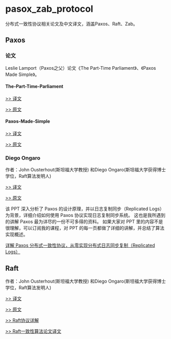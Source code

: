 # pasox_zab_protocol

分布式一致性协议相关论文及中文译文，涵盖Paxos、Raft、Zab。

## Paxos

### 论文

Leslie Lamport（Paxos之父）论文《The Part-Time Parliament》、《Paxos Made Simple》。

#### The-Part-Time-Parliament

[>> 译文](paxos/The-Part-Time-Parliament_zh.pdf)

[>> 原文](paxos/The-Part-Time-Parliament.pdf)

#### Paxos-Made-Simple

[>> 译文](paxos/Paxos-Made-Simple_zh.pdf)

[>> 原文](paxos/Paxos-Made-Simple.pdf)

### Diego Ongaro

作者：John Ousterhout(斯坦福大学教授) 和Diego Ongaro(斯坦福大学获得博士学位，Raft算法发明人)

[>> 译文](paxos/paxos_zh.pptx)

[>> 原文](paxos/paxos.pptx)

该 PPT 深入分析了 Paxos 的设计原理，并以日志复制同步（Replicated Logs）为背景，详细介绍如何使用 Paxos 协议实现日志复制同步系统。
这也是我所遇到的讲解 Paxos 最为详尽的一份不可多得的资料。
如果大家对 PPT 里的内容不是很理解，可以订阅我的课程，对 PPT 的每一页都做了详细的讲解，并总结了算法实现概述。

[详解 Paxos 分布式一致性协议，从零实现分布式日志同步复制（Replicated Logs）](https://gitbook.cn/gitchat/activity/5bb038b45828f008f1d73fd6)

## Raft

作者：John Ousterhout(斯坦福大学教授) 和Diego Ongaro(斯坦福大学获得博士学位，Raft算法发明人)

[>> 译文](raft/raft_zh.pptx)

[>> 原文](raft/raft.pptx)

[>> Raft协议详解](raft/raft.md)

[>> Raft一致性算法论文译文](https://github.com/archessay/raft-zh_cn/blob/master/raft-zh_cn.md)